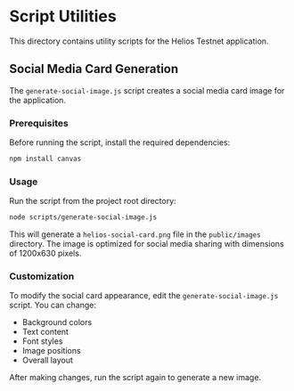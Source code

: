 # Script Utilities

This directory contains utility scripts for the Helios Testnet application.

## Social Media Card Generation

The `generate-social-image.js` script creates a social media card image for the application.

### Prerequisites

Before running the script, install the required dependencies:

```bash
npm install canvas
```

### Usage

Run the script from the project root directory:

```bash
node scripts/generate-social-image.js
```

This will generate a `helios-social-card.png` file in the `public/images` directory. The image is optimized for social media sharing with dimensions of 1200x630 pixels.

### Customization

To modify the social card appearance, edit the `generate-social-image.js` script. You can change:

- Background colors
- Text content
- Font styles
- Image positions
- Overall layout

After making changes, run the script again to generate a new image. 